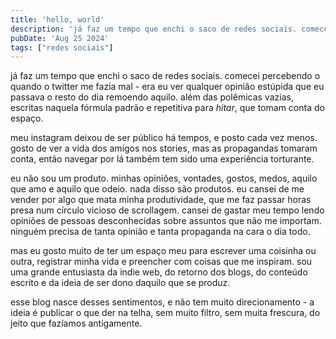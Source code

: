 ```yaml
---
title: 'hello, world'
description: 'já faz um tempo que enchi o saco de redes sociais. comecei percebendo o quando o twitter me fazia mal - era eu ver qualquer opinião estúpida que eu passava o resto do dia remoendo aquilo. além das polêmicas vazias, escritas naquela fórmula padrão e r'
pubDate: 'Aug 25 2024'
tags: ["redes sociais"]
---
```

já faz um tempo que enchi o saco de redes sociais. comecei percebendo o quando o twitter me fazia mal - era eu ver qualquer opinião estúpida que eu passava o resto do dia remoendo aquilo. além das polêmicas vazias, escritas naquela fórmula padrão e repetitiva para *hitar*, que tomam conta do espaço.

meu instagram deixou de ser público há tempos, e posto cada vez menos. gosto de ver a vida dos amigos nos stories, mas as propagandas tomaram conta, então navegar por lá também tem sido uma experiência torturante.

eu não sou um produto. minhas opiniões, vontades, gostos, medos, aquilo que amo e aquilo que odeio. nada disso são produtos. eu cansei de me vender por algo que mata minha produtividade, que me faz passar horas presa num círculo vicioso de scrollagem. cansei de gastar meu tempo lendo opiniões de pessoas desconhecidas sobre assuntos que não me importam. ninguém precisa de tanta opinião e tanta propaganda na cara o dia todo.

mas eu gosto muito de ter um espaço meu para escrever uma coisinha ou outra, registrar minha vida e preencher com coisas que me inspiram. sou uma grande entusiasta da indie web, do retorno dos blogs, do conteúdo escrito e da ideia de ser dono daquilo que se produz.

esse blog nasce desses sentimentos, e não tem muito direcionamento - a ideia é publicar o que der na telha, sem muito filtro, sem muita frescura, do jeito que fazíamos antigamente.